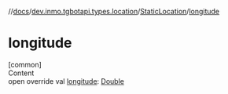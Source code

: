 //[docs](../../../index.md)/[dev.inmo.tgbotapi.types.location](../index.md)/[StaticLocation](index.md)/[longitude](longitude.md)



# longitude  
[common]  
Content  
open override val [longitude](longitude.md): [Double](https://kotlinlang.org/api/latest/jvm/stdlib/kotlin/-double/index.html)  



